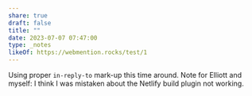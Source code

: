 ```yaml
---
share: true
draft: false
title: ""
date: 2023-07-07 07:47:00
type: _notes
likeOf: https://webmention.rocks/test/1
---
```


Using proper `in-reply-to` mark-up this time around. Note for Elliott and myself: I think I was mistaken about the Netlify build plugin not working.